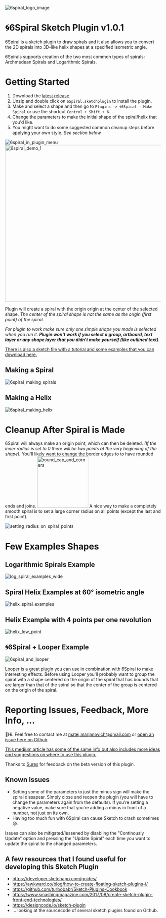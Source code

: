
  

![6spiral_logo_image](https://user-images.githubusercontent.com/2822227/45348015-53135b00-b562-11e8-8f37-d5a44997418c.png) 

# 🌀6Spiral Sketch Plugin v1.0.1

6Spiral is a sketch plugin to draw spirals and it also allows you to convert the 2D spirals into 3D-like helix shapes at a specified isometric angle.

6Spirals supports creation of the two most common types of spirals: Archmedean Spirals and Logarithmic Spirals.  

# Getting Started

1. Download the [latest release](https://github.com/matej-marjanovic/6Spiral-Sketch-Plugin/releases).
2.  Unzip and double click on `6Spiral.sketchplugin` to install the    plugin.
3. Make and select a shape and then go to `Plugins -> 🌀6Spiral - Make    Spiral` or use the shortcut `Control + Shift + 6`. 
4. Change the parameters to make the initial shape of the spiral/helix that you'd like.
5. You might want to do some suggested common cleanup steps before applying your own style. *See section below.*

![6spiral_in_plugin_menu](https://user-images.githubusercontent.com/2822227/45353465-b5bf2380-b56f-11e8-904a-5107077eedf8.png)
<img width="506" alt="6spiral_demo_1" src="https://user-images.githubusercontent.com/2822227/45353519-dd15f080-b56f-11e8-91e1-05ce76b5ff1a.png">

Plugin will create a spiral with the origin origin at the center of the selected shape.
*The center of the spiral shape is not the same as the origin (first point) of the spiral.*

*For plugin to work make sure only one simple shape you made is selected when you run it. **Plugin won't work if you select a group, artboard, text layer or any shape layer that you didn't make yourself (like outlined text).*** 

[There is also a sketch file with a tutorial and some examples that you can download here.](https://github.com/matej-marjanovic/6Spiral-Tutorial-Example-Sketch-File/raw/master/6Spiral%20Examples%20and%20Tutorial.sketch)

## Making a Spiral
![6spiral_making_spirals](https://user-images.githubusercontent.com/2822227/45357080-13586d80-b57a-11e8-851c-8366dbbc45b5.gif)

## Making a Helix
![6spiral_making_helix](https://user-images.githubusercontent.com/2822227/45357902-a5617580-b57c-11e8-9050-9b617be0d2c8.gif)

# Cleanup After Spiral is Made
6Spiral will always make an origin point, which can then be deleted.
*(If the inner radius is set to 0 there will be two points at the very beginning of the shape).* 
You'll likely want to change the border edges to to have rounded ends and joins.
<img width="165" alt="round_cap_and_corners" src="https://user-images.githubusercontent.com/2822227/45351142-46930080-b56a-11e8-91df-e19f23c9ab90.png">
A nice way to make a completely smooth spiral is to set a large corner radius on all points (except the last and first point).

![setting_radius_on_spiral_points](https://user-images.githubusercontent.com/2822227/45354068-a214bc80-b571-11e8-80fe-f39d50c222d0.gif)

# Few Examples Shapes

## Logarithmic Spirals Example
![log_spiral_examples_wide](https://user-images.githubusercontent.com/2822227/45360143-89150700-b583-11e8-9fda-bfed87f18dfb.png)

## Spiral Helix Examples at 60° isometric angle
![helix_spiral_examples](https://user-images.githubusercontent.com/2822227/45360142-89150700-b583-11e8-912b-6972eb293bd7.png)


## Helix Example with 4 points per one revolution
![helix_low_point](https://user-images.githubusercontent.com/2822227/45360141-89150700-b583-11e8-93eb-fb01493b578d.png)

## 🌀6Spiral + Looper Example
![6spiral_and_looper](https://user-images.githubusercontent.com/2822227/45360140-89150700-b583-11e8-86fd-408fae35aa6c.png)

[Looper is a great plugin](http://sureskumar.com/looper/) you can use in combination with 6Spiral to make interesting effects. Before using Looper you'll probably want to group the spiral with a shape centered on the origin of the spiral that has bounds that are larger than that of the spiral so that the center of the group is centered on the origin of the spiral.

# Reporting Issues, Feedback, More Info, ... 
👋Hi. Feel free to contact me at matej.marjanovich@gmail.com or [open an issue here on Github](https://github.com/matej-marjanovic/6Spiral-Sketch-Plugin/issues).

[This medium article has some of the same info but also includes more ideas and suggestions on where to use this plugin.](https://medium.com/@matejmarjanovic/4a921c13f5ef)

Thanks to [Sures](https://github.com/sureskumar/) for feedback on the beta version of this plugin.

## Known Issues

- Setting some of the parameters to just the minus sign will make the spiral dissapear. Simply close and reopen the plugin (you will have to change the parameters again from the defaults). If you're setting a negative value, make sure that you're adding a minus in front of a number, not just on its own.
- Having too much fun with 6Spiral can cause Sketch to crash sometimes 😅.

Issues can also be mitigated/lessened by disabling the "Continously Update" option and pressing the "Update Spiral" each time you want to update the spiral to the changed parameters.

## A few resources that I found useful for developing this Sketch Plugin
- https://developer.sketchapp.com/guides/
- https://awkward.co/blog/how-to-create-floating-sketch-plugins-i/
- https://github.com/turbobabr/Sketch-Plugins-Cookbook
- https://www.smashingmagazine.com/2017/08/create-sketch-plugin-front-end-technologies/
- https://designcode.io/sketch-plugin
- ... looking at the sourcecode of several sketch plugins found on Github.
